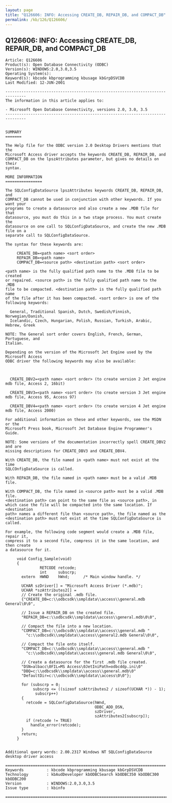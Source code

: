 ```yaml
---
layout: page
title: "Q126606: INFO: Accessing CREATE_DB, REPAIR_DB, and COMPACT_DB"
permalink: /kb/126/Q126606/
---
```


## Q126606: INFO: Accessing CREATE_DB, REPAIR_DB, and COMPACT_DB

	Article: Q126606
	Product(s): Open Database Connectivity (ODBC)
	Version(s): WINDOWS:2.0,3.0,3.5
	Operating System(s): 
	Keyword(s): kbcode kbprogramming kbusage kbGrpDSVCDB
	Last Modified: 12-JUN-2001
	
	-------------------------------------------------------------------------------
	The information in this article applies to:
	
	- Microsoft Open Database Connectivity, versions 2.0, 3.0, 3.5 
	-------------------------------------------------------------------------------
	
	
	SUMMARY
	=======
	
	The Help file for the ODBC version 2.0 Desktop Drivers mentions that the
	Microsoft Access driver accepts the keywords CREATE_DB, REPAIR_DB, and
	COMPACT_DB on the lpszAttributes parameter, but gives no details on their
	syntax.
	
	MORE INFORMATION
	================
	
	The SQLConfigDataSource lpszAttributes keywords CREATE_DB, REPAIR_DB, and
	COMPACT_DB cannot be used in conjunction with other keywords. If you want your
	programs to create a datasource and also create a new .MDB file for that
	datasource, you must do this in a two stage process. You must create the
	datasource on one call to SQLConfigDataSource, and create the new .MDB file on a
	separate call to SQLConfigDataSource.
	
	The syntax for these keywords are:
	
	     CREATE_DB=<path name> <sort order>
	     REPAIR_DB=<path name>
	     COMPACT_DB=<source path> <destination path> <sort order>
	
	<path name> is the fully qualified path name to the .MDB file to be created
	or repaired. <source path> is the fully qualified path name to the .MDB
	file to be compacted. <destination path> is the fully qualified path name
	of the file after it has been compacted. <sort order> is one of the
	following keywords:
	
	  General, Traditional Spanish, Dutch, Swedish/Finnish, Norwegian/Danish,
	  Icelandic, Czech, Hungarian, Polish, Russian, Turkish, Arabic, Hebrew, Greek
	
	NOTE: The General sort order covers English, French, German, Portuguese, and
	Italian.
	
	Depending on the version of the Microsoft Jet Engine used by the Microsoft Access
	ODBC driver the following keywords may also be available:
	
	  
	
	  CREATE_DBV2=<path name> <sort order> (to create version 2 Jet engine mdb file, Access 2, 16bit)
	
	  CREATE_DBV3=<path name> <sort order> (to create version 3 Jet engine mdb file, Access 95, Access 97)
	
	  CREATE_DBV4=<path name> <sort order> (to create version 4 Jet engine mdb file, Access 2000)
	
	For additional information on these and other keywords, see the MSDN or the
	Microsoft Press book, Microsoft Jet Database Engine Programmer's Guide.
	
	NOTE: Some versions of the documentation incorrectly spell CREATE_DBV2 and are
	missing descriptions for CREATE_DBV3 and CREATE_DBV4.
	
	With CREATE_DB, the file named in <path name> must not exist at the time
	SQLCOnfigDataSource is called.
	
	With REPAIR_DB, the file named in <path name> must be a valid .MDB file.
	
	With COMPACT_DB, the file named in <source path> must be a valid .MDB file.
	<destination path> can point to the same file as <source path>, in
	which case the file will be compacted into the same location. If <destination
	path> names a different file than <source path>, the file named as the
	<destination path> must not exist at the time SQLConfigDataSource is
	called.
	
	For example, the following code segment would create a .MDB file, repair it,
	compress it to a second file, compress it in the same location, and then create
	a datasource for it.
	
	     void Config_Sample(void)
	     {
	               RETCODE retcode;
	               int     subscrp;
	       extern  HWND    hWnd;      /* Main window handle. */ 
	
	       UCHAR szDriver[] = "Microsoft Access Driver (*.mdb)";
	       UCHAR *szAttributes2[] =
	       // Create the original .mdb file.
	       {"CREATE_DB=c:\\odbcsdk\\smpldata\\access\\general.mdb General\0\0",
	
	       // Issue a REPAIR_DB on the created file.
	       "REPAIR_DB=c:\\odbcsdk\\smpldata\\access\\general.mdb\0\0",
	
	       // Compact the file into a new location.
	       "COMPACT_DB=c:\\odbcsdk\\smpldata\\access\\general.mdb "
	         "c:\\odbcsdk\\smpldata\\access\\general2.mdb General\0\0",
	
	       // Compact the file onto itself.
	       "COMPACT_DB=c:\\odbcsdk\\smpldata\\access\\general.mdb "
	         "c:\\odbcsdk\\smpldata\\access\\general.mdb General\0\0",
	
	       // Create a datasource for the first .mdb file created.
	       "DSN=albacc\0FIL=MS Access\0JetIniPath=odbcddp.ini\0"
	       "DBQ=c:\\odbcsdk\\smpldata\\access\\general.mdb\0"
	       "DefaultDir=c:\\odbcsdk\\smpldata\\access\0\0"};
	
	       for (subscrp = 0;
	            subscrp <= ((sizeof szAttributes2 / sizeof(UCHAR *)) - 1);
	             subscrp++)
	       {
	         retcode = SQLConfigDataSource(hWnd,
	                                       ODBC_ADD_DSN,
	                                       szDriver,
	                                       szAttributes2[subscrp]);
	         if (retcode != TRUE)
	           handle_error(retcode);
	       }
	       return;
	     }
	
	
	Additional query words: 2.00.2317 Windows NT SQLConfigDataSource desktop driver access
	
	======================================================================
	Keywords          : kbcode kbprogramming kbusage kbGrpDSVCDB 
	Technology        : kbAudDeveloper kbODBCSearch kbODBC350 kbODBC300 kbODBC200
	Version           : WINDOWS:2.0,3.0,3.5
	Issue type        : kbinfo
	
	=============================================================================
	
